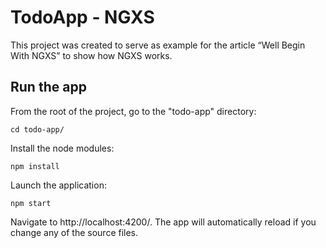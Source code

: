# TodoApp - NGXS

This project was created to serve as example for the article “Well Begin With NGXS” to show how NGXS works.

## Run the app

From the root of the project, go to the "todo-app" directory:

```
cd todo-app/
```

Install the node modules:

```
npm install
```

Launch the application:

```
npm start
```

Navigate to http://localhost:4200/. The app will automatically reload if you change any of the source files.
